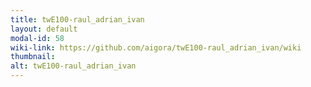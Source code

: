 ```yaml
---
title: twE100-raul_adrian_ivan
layout: default
modal-id: 58
wiki-link: https://github.com/aigora/twE100-raul_adrian_ivan/wiki
thumbnail: 
alt: twE100-raul_adrian_ivan
---
```

